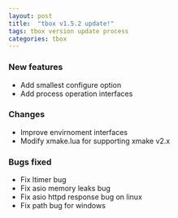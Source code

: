 ```yaml
---
layout: post
title:  "tbox v1.5.2 update!"
tags: tbox version update process
categories: tbox
---
```


### New features

* Add smallest configure option
* Add process operation interfaces

### Changes

* Improve envirnoment interfaces
* Modify xmake.lua for supporting xmake v2.x

### Bugs fixed

* Fix ltimer bug
* Fix asio memory leaks bug
* Fix asio httpd response bug on linux
* Fix path bug for windows

